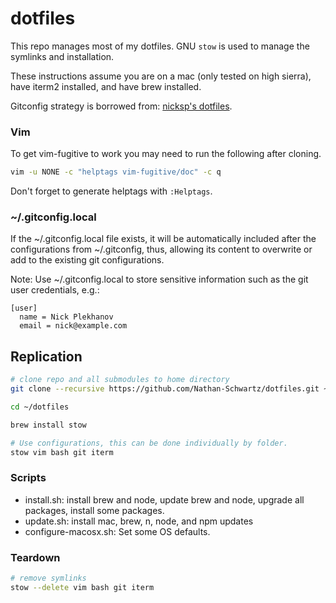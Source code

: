 # dotfiles

This repo manages most of my dotfiles. GNU `stow` is used to manage the symlinks and installation.

These instructions assume you are on a mac (only tested on high sierra), have iterm2 installed, and have brew installed.

Gitconfig strategy is borrowed from: [nicksp's dotfiles](https://github.com/nicksp/dotfiles).


### Vim
To get vim-fugitive to work you may need to run the following after cloning.
```bash
vim -u NONE -c "helptags vim-fugitive/doc" -c q
```

Don't forget to generate helptags with `:Helptags`.


### ~/.gitconfig.local
If the ~/.gitconfig.local file exists, it will be automatically included after the configurations from ~/.gitconfig, thus, allowing its content to overwrite or add to the existing git configurations.

Note: Use ~/.gitconfig.local to store sensitive information such as the git user credentials, e.g.:
```
[user]
  name = Nick Plekhanov
  email = nick@example.com
```

## Replication
```bash
# clone repo and all submodules to home directory
git clone --recursive https://github.com/Nathan-Schwartz/dotfiles.git ~/dotfiles

cd ~/dotfiles

brew install stow

# Use configurations, this can be done individually by folder.
stow vim bash git iterm
```

### Scripts
- install.sh: install brew and node, update brew and node, upgrade all packages, install some packages.
- update.sh: install mac, brew, n, node, and npm updates
- configure-macosx.sh: Set some OS defaults.

### Teardown
```bash
# remove symlinks
stow --delete vim bash git iterm
```
